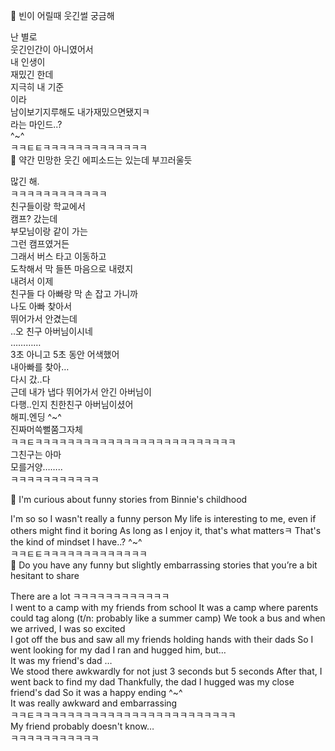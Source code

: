 🫧 빈이 어릴때 웃긴썰 궁금해

난 별로  
웃긴인간이 아니였어서  
내 인생이  
재밌긴 한데  
지극히 내 기준  
이라  
남이보기지루해도 내가재밌으면됐지ㅋ  
라는 마인드..?  
^~^  
ㅋㅋㅌㅌㅋㅋㅋㅋㅋㅋㅋㅋㅋㅋㅋㅋㅋ  
🫧 약간 민망한 웃긴 에피소드는 있는데 부끄러울듯

많긴 해.  
ㅋㅋㅋㅋㅋㅋㅋㅋㅋㅋㅋㅋ  
친구들이랑 학교에서  
캠프? 갔는데  
부모님이랑 같이 가는  
그런 캠프였거든  
그래서 버스 타고 이동하고  
도착해서 막 들뜬 마음으로 내렸지  
내려서 이제  
친구들 다 아빠랑 막 손 잡고 가니까  
나도 아빠 찾아서  
뛰어가서 안겼는데  
..오 친구 아버님이시네  
…………  
3초 아니고 5초 동안 어색했어  
내아빠를 찾아…  
다시 갔..다  
근데 내가 냅다 뛰어가서 안긴 아버님이  
다행..인지 친한친구 아버님이셨어  
해피.엔딩 ^~^  
진짜머쓱뻘쭘그자체  
ㅋㅋㅌㅋㅋㅋㅋㅋㅋㅋㅋㅋㅋㅋㅋㅋㅋㅋㅋㅋㅋㅋㅋㅋㅋㅋㅋㅋ  
그친구는 아마  
모를거양……..  
ㅋㅋㅋㅋㅋㅋㅋㅋㅋㅋㅋ



🫧 I'm curious about funny stories from Binnie's childhood

I'm so so
I wasn't really a funny person
My life is interesting to me, even if others might find it boring
As long as I enjoy it, that's what mattersㅋ
That's the kind of mindset I have..?
^~^  
ㅋㅋㅌㅌㅋㅋㅋㅋㅋㅋㅋㅋㅋㅋㅋㅋㅋ  
🫧 Do you have any funny but slightly embarrassing stories that you’re a bit hesitant to share

There are a lot
ㅋㅋㅋㅋㅋㅋㅋㅋㅋㅋㅋㅋ  
I went to a camp with my friends from school
It was a camp where parents could tag along (t/n: probably like a summer camp)
We took a bus and when we arrived, I was so excited  
I got off the bus and saw all my friends holding hands with their dads
So I went looking for my dad
I ran and hugged him, but…  
It was my friend's dad
…  
We stood there awkwardly for not just 3 seconds but 5 seconds
After that, I went back to find my dad 
Thankfully, the dad I hugged was my close friend's dad
So it was a happy ending ^~^  
It was really awkward and embarrassing  
ㅋㅋㅌㅋㅋㅋㅋㅋㅋㅋㅋㅋㅋㅋㅋㅋㅋㅋㅋㅋㅋㅋㅋㅋㅋㅋㅋㅋ  
My friend probably doesn't know…  
ㅋㅋㅋㅋㅋㅋㅋㅋㅋㅋㅋ



